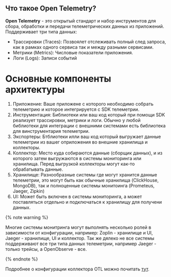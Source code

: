## Что такое Open Telemetry?
**Open Telemetry** - это открытый стандарт и набор инструментов для сбора, обработки и передачи телеметрических данных из приложений.
Поддерживает три типа данных:
- Трассировки (Traces): Позвоялет отслеживать полный след запроса, как в рамках одного сервиса так и между разными сервисами.
- Метрики (Metrics): Числовые показатели приложения.
- Логи (Logs): Записи событий

# Основные компоненты архитектуры
1. Приложение:
Ваше приложене с которого необходимо собрать телеметрию и которое интегрируется с SDK телеметрии.
1. Инструментация:
Библиотеки или ваш код который при помощи SDK реализует трассировки, метрики и логи. Обычно у любой библиотеки для интеграции с внешними системами есть библиотека для винструментария телеметрии.
1. Экспортеры:
Бтблиотеки илли ваш код который выгружает данные телеметрии из вашег оприложения во внешние хранилища и коллекторы.
1. Коллектор:
Место куда собираются данные (сборщик данных), и из которого затем выгружаются в системы мониторинга или хранилища. Перед выгрузкой коллекторы могут как-то обрабатывать данные.
1. Хранилище:
Разнообразные системы где могут хранится данные телеметрии, это могут быть как обычные хранилища (ClickHouse, MongoDB), так и полноценные системы монитоинга (Prometeus, Jaeger, Zipkin)
1. UI:
Может быть включен в системы мониторинга, а может поставляться отдельно и подключаться к хранилищу для получени данных.

{% note warning %}

Многие системы монитринга могут выполнять несколько ролей в зависимости от конфигурации, например: Zoplin - хранилище и UI, Jaeger - хранилище, UI и коллектор.
Так же дялеко не все системы поддерживают все три типа данных телеметрии, например Jaeger - только трейсы, а OpenObserve - все.

{% endnote %}

Подробнее о конфигурации коллектора OTL можно почитать [тут](https://opentelemetry.io/docs/collector/configuration).